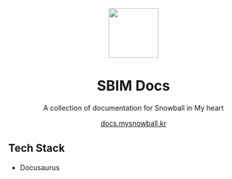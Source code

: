 <div align="center">
  <img src="" width="100" height="100" />
  <h1>SBIM Docs</h1>
  <p>A collection of documentation for Snowball in My heart
<p>
  <a href="https://docs.mysnowball.kr">docs.mysnowball.kr</a>
</div>

## Tech Stack

- Docusaurus
